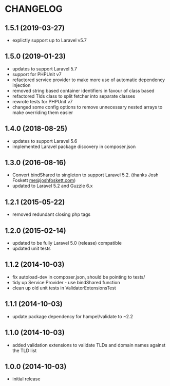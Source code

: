 CHANGELOG
=========

1.5.1 (2019-03-27)
------------------

* explictly support up to Laravel v5.7

1.5.0 (2019-01-23)
------------------

* updates to support Laravel 5.7
* support for PHPUnit v7
* refactored service provider to make more use of automatic dependency injection
* removed string based container identifiers in favour of class based
* refactored Tlds class to split fetcher into separate classes
* rewrote tests for PHPUnit v7
* changed some config options to remove unnecessary nested arrays to make overriding them easier

1.4.0 (2018-08-25)
------------------

* updates to support Laravel 5.6
* implemented Laravel package discovery in composer.json

1.3.0 (2016-08-16)
------------------

* Convert bindShared to singleton to support Laravel 5.2. (thanks Josh Foskett <me@joshfoskett.com>)
* updated to Laravel 5.2 and Guzzle 6.x

1.2.1 (2015-05-22)
------------------

* removed redundant closing php tags

1.2.0 (2015-02-14)
------------------

* updated to be fully Laravel 5.0 (release) compatible
* updated unit tests

1.1.2 (2014-10-03)
------------------

* fix autoload-dev in composer.json, should be pointing to tests/
* tidy up Service Provider - use bindShared function
* clean up old unit tests in ValidatorExtensionsTest

1.1.1 (2014-10-03)
------------------

* update package dependency for hampel/validate to ~2.2

1.1.0 (2014-10-03)
------------------

* added validation extensions to validate TLDs and domain names against the TLD list

1.0.0 (2014-10-03)
------------------

* initial release
